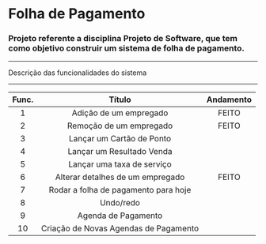 # Folha de Pagamento

### Projeto referente a disciplina Projeto de Software, que tem como objetivo construir um sistema de folha de pagamento.

---------------------------------------------------

Descrição das funcionalidades do sistema

---------------------------------------------------


| Func. | Título | Andamento |
|:---:|:---:| :---:|
| 1 | Adição de um empregado | FEITO |
| 2 | Remoção de um empregado | FEITO|
| 3 | Lançar um Cartão de Ponto |  |
| 4 | Lançar um Resultado Venda|  |
| 5 | Lançar uma taxa de serviço| |
| 6 | Alterar detalhes de um empregado| FEITO |
| 7 | Rodar a folha de pagamento para hoje |  |
| 8 | Undo/redo|  |
| 9 | Agenda de Pagamento|  |
| 10 | Criação de Novas Agendas de Pagamento |  |

